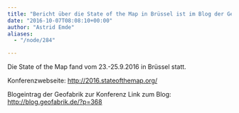 ```yaml
---
title: "Bericht über die State of the Map in Brüssel ist im Blog der Geofabrik"
date: "2016-10-07T08:08:10+00:00"
author: "Astrid Emde"
aliases:
  - "/node/284"

---
```


Die State of the Map fand  vom 23.-25.9.2016 in Brüssel statt.

Konferenzwebseite: http://2016.stateofthemap.org/

Blogeintrag der Geofabrik zur Konferenz
Link zum Blog: http://blog.geofabrik.de/?p=368
